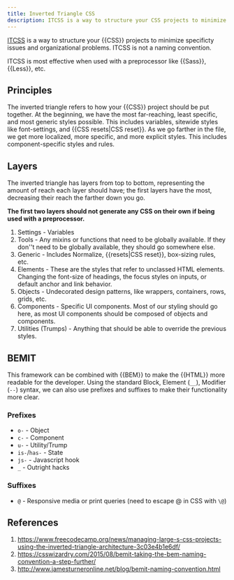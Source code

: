 ```yaml
---
title: Inverted Triangle CSS
description: ITCSS is a way to structure your CSS projects to minimize specificty issues and organizational problems.
---
```


[ITCSS][] is a way to structure your {{CSS}} projects to minimize specificty issues and organizational problems. ITCSS is not a naming convention.

ITCSS is most effective when used with a preprocessor like {{Sass}}, {{Less}}, etc.

## Principles

The inverted triangle refers to how your {{CSS}} project should be put together. At the beginning, we have the most far-reaching, least specific, and most generic styles possible. This includes variables, sitewide styles like font-settings, and {{CSS resets|CSS reset}}. As we go farther in the file, we get more localized, more specific, and more explicit styles. This includes component-specific styles and rules.

## Layers

The inverted triangle has layers from top to bottom, representing the amount of reach each layer should have; the first layers have the most, decreasing their reach the farther down you go.

**The first two layers should not generate any CSS on their own if being used with a preprocessor.**

1. Settings - Variables
2. Tools - Any mixins or functions that need to be globally available. If they don''t need to be globally available, they should go somewhere else.
3. Generic - Includes Normalize, {{resets|CSS reset}}, box-sizing rules, etc.
4. Elements - These are the styles that refer to unclassed HTML elements. Changing the font-size of headings, the focus styles on inputs, or default anchor and link behavior.
5. Objects - Undecorated design patterns, like wrappers, containers, rows, grids, etc.
6. Components - Specific UI components. Most of our styling should go here, as most UI components should be composed of objects and components.
7. Utilities (Trumps) - Anything that should be able to override the previous styles.

## BEMIT

This framework can be combined with {{BEM}} to make the {{HTML}} more readable for the developer. Using the standard Block, Element (`__`), Modifier (`--`) syntax, we can also use prefixes and suffixes to make their functionality more clear.

### Prefixes

- `o-` - Object
- `c-` - Component
- `u-` - Utility/Trump
- `is-`/`has-` - State
- `js-` - Javascript hook
- `_` - Outright hacks

### Suffixes

- `@` - Responsive media or print queries (need to escape @ in CSS with `\@`)

## References

1. https://www.freecodecamp.org/news/managing-large-s-css-projects-using-the-inverted-triangle-architecture-3c03e4b1e6df/
3. https://csswizardry.com/2015/08/bemit-taking-the-bem-naming-convention-a-step-further/
4. http://www.jamesturneronline.net/blog/bemit-naming-convention.html

[ITCSS]: https://www.xfive.co/blog/itcss-scalable-maintainable-css-architecture/

